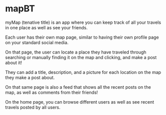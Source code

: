 # mapBT

myMap (tenative title) is an app where you can keep track of all your travels in one place as well as see your friends.

Each user has their own map page, similar to having their own profile page on your standard social media. 

On that page, the user can locate a place they have traveled through searching or manually finding it on the map and clicking, and make a post about it!

They can add a title, description, and a picture for each location on the map they make a post about. 

On that same page is also a feed that shows all the recent posts on the map, as well as comments from their friends!

On the home page, you can browse different users as well as see recent travels posted by all users.
